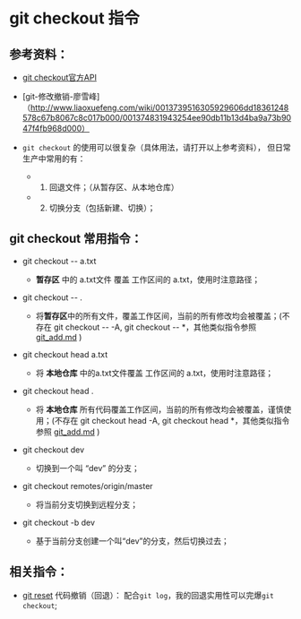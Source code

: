 # git checkout 指令

## 参考资料：
* [git checkout官方API](https://git-scm.com/docs/git-checkout)
* [git-修改撤销-廖雪峰]（http://www.liaoxuefeng.com/wiki/0013739516305929606dd18361248578c67b8067c8c017b000/001374831943254ee90db11b13d4ba9a73b9047f4fb968d000）

* `git checkout` 的使用可以很复杂（具体用法，请打开以上参考资料）， 但日常生产中常用的有：
	* 1. 回退文件；（从暂存区、从本地仓库）
	* 2. 切换分支（包括新建、切换）；

## git checkout 常用指令： 
* git checkout -- a.txt
	* **暂存区** 中的 a.txt文件 覆盖 工作区间的 a.txt，使用时注意路径；

* git checkout -- .
	* 将**暂存区**中的所有文件，覆盖工作区间，当前的所有修改均会被覆盖；(不存在 git checkout -- -A, git checkout -- *，其他类似指令参照 [git_add.md](https://github.com/wteam-xq/testGit/blob/master/learn_log/git_add.md) )

* git checkout head a.txt
	* 将 **本地仓库** 中的a.txt文件覆盖 工作区间的 a.txt，使用时注意路径；

* git checkout head .
	* 将 **本地仓库** 所有代码覆盖工作区间，当前的所有修改均会被覆盖，谨慎使用；(不存在 git checkout head -A, git checkout head *，其他类似指令参照 [git_add.md](https://github.com/wteam-xq/testGit/blob/master/learn_log/git_add.md) )

* git checkout dev
	* 切换到一个叫 “dev” 的分支；

* git checkout remotes/origin/master
	* 将当前分支切换到远程分支；

* git checkout -b dev
	* 基于当前分支创建一个叫“dev”的分支，然后切换过去；

## 相关指令：
* [git reset](https://github.com/wteam-xq/testGit/blob/master/learn_log/git_reset.md) 代码撤销（回退）： 配合`git log`，我的回退实用性可以完爆`git checkout`;